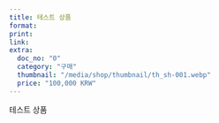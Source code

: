 ```yaml
---
title: 테스트 상품
format:
print:
link:
extra:
  doc_no: "0"
  category: "구매"
  thumbnail: "/media/shop/thumbnail/th_sh-001.webp"
  price: "100,000 KRW"
---
```

테스트 상품